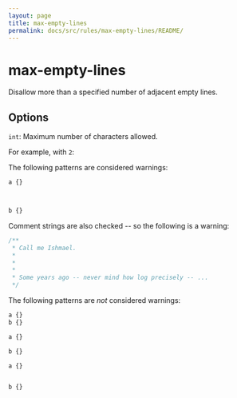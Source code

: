 ```yaml
---
layout: page
title: max-empty-lines
permalink: docs/src/rules/max-empty-lines/README/
---
```


# max-empty-lines

Disallow more than a specified number of adjacent empty lines.

## Options

`int`: Maximum number of characters allowed.

For example, with `2`:

The following patterns are considered warnings:

```css
a {}



b {}
```

Comment strings are also checked -- so the following is a warning:

```css
/**
 * Call me Ishmael.
 *
 *
 *
 * Some years ago -- never mind how log precisely -- ...
 */
```

The following patterns are *not* considered warnings:

```css
a {}
b {}
```

```css
a {}

b {}
```

```css
a {}


b {}
```
